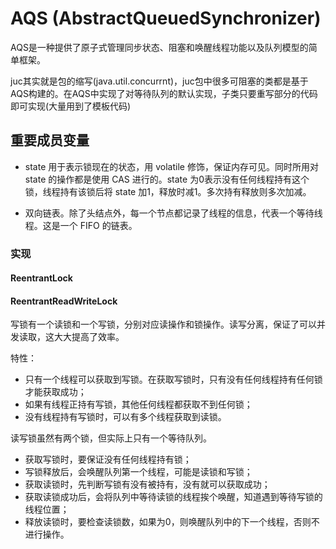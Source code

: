 # AQS (AbstractQueuedSynchronizer)

AQS是一种提供了原子式管理同步状态、阻塞和唤醒线程功能以及队列模型的简单框架。

juc其实就是包的缩写(java.util.concurrnt)，juc包中很多可阻塞的类都是基于AQS构建的。在AQS中实现了对等待队列的默认实现，子类只要重写部分的代码即可实现(大量用到了模板代码)

## 重要成员变量

- state 用于表示锁现在的状态，用 volatile 修饰，保证内存可见。同时所用对 state 的操作都是使用 CAS 进行的。state 为0表示没有任何线程持有这个锁，线程持有该锁后将 state 加1，释放时减1。多次持有释放则多次加减。

- 双向链表。除了头结点外，每一个节点都记录了线程的信息，代表一个等待线程。这是一个 FIFO 的链表。

### 实现

#### ReentrantLock

#### ReentrantReadWriteLock

写锁有一个读锁和一个写锁，分别对应读操作和锁操作。读写分离，保证了可以并发读取，这大大提高了效率。

特性：

- 只有一个线程可以获取到写锁。在获取写锁时，只有没有任何线程持有任何锁才能获取成功；
- 如果有线程正持有写锁，其他任何线程都获取不到任何锁；
- 没有线程持有写锁时，可以有多个线程获取到读锁。

读写锁虽然有两个锁，但实际上只有一个等待队列。

- 获取写锁时，要保证没有任何线程持有锁；
- 写锁释放后，会唤醒队列第一个线程，可能是读锁和写锁；
- 获取读锁时，先判断写锁有没有被持有，没有就可以获取成功；
- 获取读锁成功后，会将队列中等待读锁的线程挨个唤醒，知道遇到等待写锁的线程位置；
- 释放读锁时，要检查读锁数，如果为0，则唤醒队列中的下一个线程，否则不进行操作。
